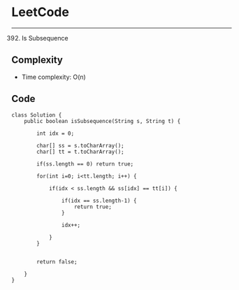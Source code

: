 [//]: # (# Intuition)
<!-- Describe your first thoughts on how to solve this problem. -->


# LeetCode
___
392. Is Subsequence


[//]: # (## Approach)

[//]: # (<!-- Describe your approach to solving the problem. -->)


## Complexity

- Time complexity: O(n)   

[//]: # (<!-- Add your time complexity here, e.g. $$O&#40;n&#41;$$ -->)

[//]: # ()
[//]: # ([//]: # &#40;- Space complexity:&#41;)
[//]: # (<!-- Add your space complexity here, e.g. $$O&#40;n&#41;$$ -->)

## Code
```
class Solution {
    public boolean isSubsequence(String s, String t) {
        
        int idx = 0;

        char[] ss = s.toCharArray();
        char[] tt = t.toCharArray();

        if(ss.length == 0) return true;

        for(int i=0; i<tt.length; i++) {

            if(idx < ss.length && ss[idx] == tt[i]) {

                if(idx == ss.length-1) {
                    return true;
                }

                idx++;

            }
        }


        return false;
        
    }
}
```